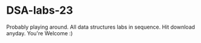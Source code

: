 # DSA-labs-23
Probably playing around. All data structures labs in sequence. Hit download anyday. You're Welcome :)
